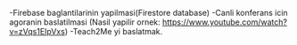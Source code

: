 -Firebase baglantilarinin yapilmasi(Firestore database)
-Canli konferans icin agoranin baslatilmasi (Nasil yapilir ornek: https://www.youtube.com/watch?v=zVqs1EIpVxs)
-Teach2Me yi baslatmak.

